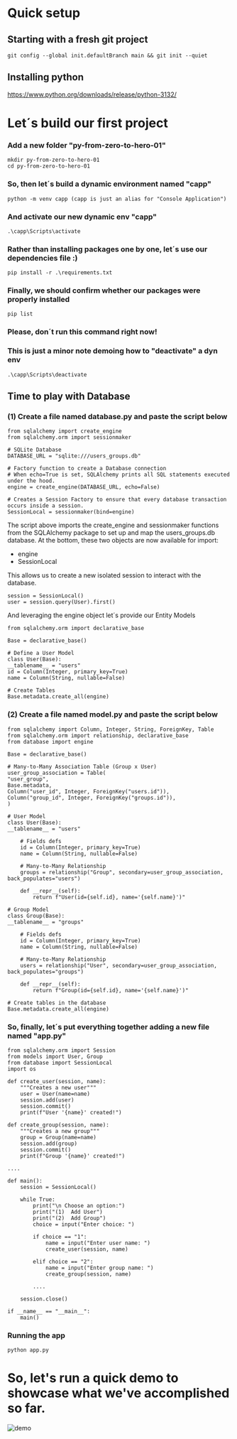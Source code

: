 # Quick setup

## Starting with a fresh git project
```
git config --global init.defaultBranch main && git init --quiet
```

## Installing python
https://www.python.org/downloads/release/python-3132/

# Let´s build our first project

### Add a new folder "py-from-zero-to-hero-01"
```
mkdir py-from-zero-to-hero-01
cd py-from-zero-to-hero-01
```

### So, then let´s build a dynamic environment named "capp"
```
python -m venv capp (capp is just an alias for "Console Application")
```

### And activate our new dynamic env "capp"
```
.\capp\Scripts\activate
```

### Rather than installing packages one by one, let´s use our dependencies file :)
```
pip install -r .\requirements.txt
```

### Finally, we should confirm whether our packages were properly installed
```
pip list
```

### Please, don´t run this command right now! 
### This is just a minor note demoing how to "deactivate" a dyn env 
```
.\capp\Scripts\deactivate
```

## Time to play with Database

### (1) Create a file named database.py and paste the script below
```
from sqlalchemy import create_engine
from sqlalchemy.orm import sessionmaker

# SQLite Database
DATABASE_URL = "sqlite:///users_groups.db"

# Factory function to create a Database connection
# When echo=True is set, SQLAlchemy prints all SQL statements executed under the hood.
engine = create_engine(DATABASE_URL, echo=False)

# Creates a Session Factory to ensure that every database transaction occurs inside a session.
SessionLocal = sessionmaker(bind=engine)
```

The script above imports the create_engine and sessionmaker functions from the SQLAlchemy package to set up and map the users_groups.db database.
At the bottom, these two objects are now available for import:

- engine
- SessionLocal

This allows us to create a new isolated session to interact with the database.
```
session = SessionLocal()
user = session.query(User).first() 
```

And leveraging the engine object let´s provide our Entity Models
```
from sqlalchemy.orm import declarative_base

Base = declarative_base()

# Define a User Model
class User(Base):
__tablename__ = "users"
id = Column(Integer, primary_key=True)
name = Column(String, nullable=False)

# Create Tables
Base.metadata.create_all(engine)
```

### (2) Create a file named model.py and paste the script below
```
from sqlalchemy import Column, Integer, String, ForeignKey, Table
from sqlalchemy.orm import relationship, declarative_base
from database import engine

Base = declarative_base()

# Many-to-Many Association Table (Group x User)
user_group_association = Table(
"user_group",
Base.metadata,
Column("user_id", Integer, ForeignKey("users.id")),
Column("group_id", Integer, ForeignKey("groups.id")),
)

# User Model
class User(Base):
__tablename__ = "users"

    # Fields defs
    id = Column(Integer, primary_key=True)
    name = Column(String, nullable=False)

    # Many-to-Many Relationship
    groups = relationship("Group", secondary=user_group_association, back_populates="users")

    def __repr__(self):
        return f"User(id={self.id}, name='{self.name}')"

# Group Model
class Group(Base):
__tablename__ = "groups"

    # Fields defs
    id = Column(Integer, primary_key=True)
    name = Column(String, nullable=False)

    # Many-to-Many Relationship
    users = relationship("User", secondary=user_group_association, back_populates="groups")

    def __repr__(self):
        return f"Group(id={self.id}, name='{self.name}')"

# Create tables in the database
Base.metadata.create_all(engine)
```

### So, finally, let´s put everything together adding a new file named "app.py"
```
from sqlalchemy.orm import Session
from models import User, Group
from database import SessionLocal
import os

def create_user(session, name):
    """Creates a new user"""
    user = User(name=name)
    session.add(user)
    session.commit()
    print(f"User '{name}' created!")

def create_group(session, name):
    """Creates a new group"""
    group = Group(name=name)
    session.add(group)
    session.commit()
    print(f"Group '{name}' created!")

....

def main():
    session = SessionLocal()

    while True:
        print("\n Choose an option:")
        print("(1)  Add User")
        print("(2)  Add Group")
        choice = input("Enter choice: ")

        if choice == "1":
            name = input("Enter user name: ")
            create_user(session, name)

        elif choice == "2":
            name = input("Enter group name: ")
            create_group(session, name)

        ....

    session.close()

if __name__ == "__main__":
    main()

```

### Running the app
```
python app.py
```

# So, let's run a quick demo to showcase what we've accomplished so far.
![demo](https://github.com/user-attachments/assets/2dd2697b-fa14-4858-85bf-0d3c773d8e3c)


